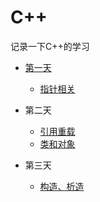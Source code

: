 # C++
记录一下C++的学习

- [第一天](https://github.com/xilimao/Cplusplus/blob/master/C%2B%2Bday1.md)
  - [指针相关](https://github.com/xilimao/Cplusplus/blob/master/C%2B%2B%E6%8C%87%E9%92%88.md)

- 第二天

  - [引用重载](https://github.com/xilimao/Cplusplus/blob/master/C%2B%2Bday2a(%E5%BC%95%E7%94%A8%E3%80%81%E9%87%8D%E8%BD%BD).md)
  - [类和对象](https://github.com/xilimao/Cplusplus/blob/master/C%2B%2Bday2b(%E7%B1%BB%E5%92%8C%E5%AF%B9%E8%B1%A1).md)

- 第三天

  - [构造、析造](https://github.com/xilimao/Cplusplus/blob/master/day3(%E6%9E%84%E9%80%A0%E6%9E%90%E6%9E%84).md)

  ​

